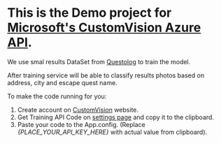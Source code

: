 # This is the Demo project for [Microsoft's CustomVision Azure API](https://customvision.ai/).

We use smal results DataSet from [Questolog](https://questolog.com/) to train the model.

After training service will be able to classify results photos based on address, city and escape quest name.

To make the code running for you: 
1. Create account on [CustomVision](https://customvision.ai/) website.
2. Get Training API Code on [settings page](https://www.customvision.ai/projects#/settings) and copy it to the clipboard.
3. Paste your code to the App.config. (Replace *{PLACE_YOUR_API_KEY_HERE}* with actual value from clipboard).